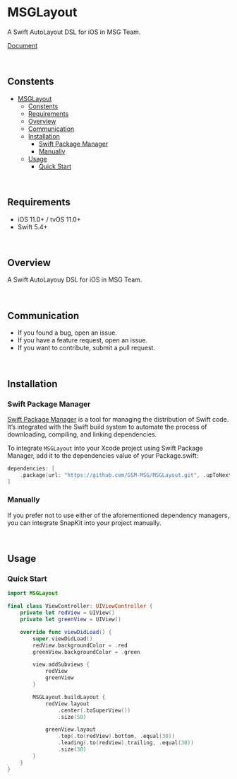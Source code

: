 # MSGLayout

A Swift AutoLayout DSL for iOS in MSG Team.

[Document](https://gsm-msg.github.io/MSGLayout/documentation/msglayout/)

<br>

## Constents
- [MSGLayout](#msglayout)
  - [Constents](#constents)
  - [Requirements](#requirements)
  - [Overview](#overview)
  - [Communication](#communication)
  - [Installation](#installation)
    - [Swift Package Manager](#swift-package-manager)
    - [Manually](#manually)
  - [Usage](#usage)
    - [Quick Start](#quick-start)

<br>

## Requirements
- iOS 11.0+ / tvOS 11.0+
- Swift 5.4+

<br>

## Overview
A Swift AutoLayouy DSL for iOS in MSG Team.


<br>

## Communication

- If you found a bug, open an issue.
- If you have a feature request, open an issue.
 - If you want to contribute, submit a pull request.


<br>

## Installation

### Swift Package Manager
[Swift Package Manager](https://www.swift.org/package-manager/) is a tool for managing the distribution of Swift code. It’s integrated with the Swift build system to automate the process of downloading, compiling, and linking dependencies.

To integrate `MSGLayout` into your Xcode project using Swift Package Manager, add it to the dependencies value of your Package.swift:

```swift
dependencies: [
    .package(url: "https://github.com/GSM-MSG/MSGLayout.git", .upToNextMajor(from: "1.0.0"))
]
```

### Manually
If you prefer not to use either of the aforementioned dependency managers, you can integrate SnapKit into your project manually.

<br>

## Usage

### Quick Start
```swift
import MSGLayout

final class ViewController: UIViewController {
    private let redView = UIView()
    private let greenView = UIView()

    override func viewDidLoad() {
        super.viewDidLoad()
        redView.backgroundColor = .red
        greenView.backgroundColor = .green

        view.addSubviews {
            redView
            greenView
        }

        MSGLayout.buildLayout {
            redView.layout
                .center(.toSuperView())
                .size(50)

            greenView.layout
                .top(.to(redView).bottom, .equal(30))
                .leading(.to(redView).trailing, .equal(30))
                .size(30)
        }
    }
}
```

